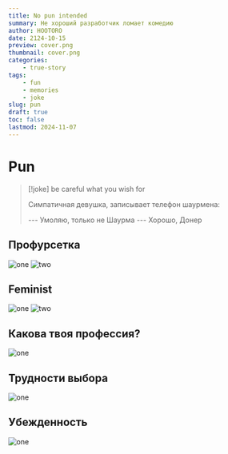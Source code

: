 ```yaml
---
title: No pun intended
summary: Не хороший разработчик ломает комедию
author: HOOTORO
date: 2124-10-15
preview: cover.png
thumbnail: cover.png
categories:
    - true-story
tags:
    - fun
    - memories
    - joke
slug: pun
draft: true
toc: false
lastmod: 2024-11-07
---
```


# Pun

> [!joke] be careful what you wish for
>
> Симпатичная девушка, записывает телефон шаурмена:
>
> \--- Умоляю, только не Шаурма
> \--- Хорошо, Донер

## Профурсетка

![one](profur.avif)
![two](profur2.avif)

## Feminist

![one](gen.avif)
![two](gen2.avif)

## Какова твоя профессия?

![one](povar.avif)

## Трудности выбора

![one](snowcolor.avif)

## Убежденность

![one](sweetsis.avif)
